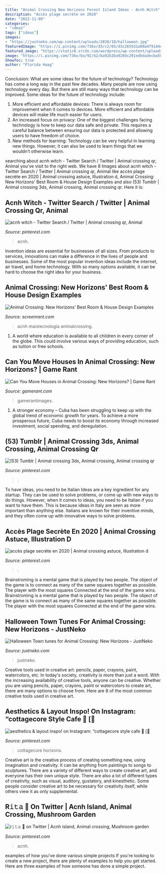 ```yaml
---
title: "Animal Crossing New Horizons Forest Island Ideas - Acnh Witch"
description: "Accès plage secrète en 2020"
date: "2022-11-09"
categories:
- "ideas"
tags: ["ideas"]
images:
- "https://justneko.com/wp-content/uploads/2020/10/halloween.jpg"
featuredImage: "https://i.pinimg.com/736x/d3/c2/65/d3c2655d1a08a4f9144ecd3f48e87a2e.jpg"
featured_image: "https://static0.srcdn.com/wordpress/wp-content/uploads/2020/04/Animal-Crossing-New-Horizons-Best-Room-House-Design-Examples.jpg"
image: "https://i.pinimg.com/736x/ba/92/b2/ba92b2ba928dc291edbdadecba5074f1.jpg"
ShowToc: true
author: "Florida Haag"
---
```



Conclusion: What are some ideas for the future of technology?
Technology has come a long way in the past few decades. Many people are now using technology every day. But there are still many ways that technology can be improved. Some ideas for the future of technology include: 
1) More efficient and affordable devices: There is always room for improvement when it comes to devices. More efficient and affordable devices will make life much easier for users. 
2) An increased focus on privacy: One of the biggest challenges facing technology is how to keep our data safe and private. This requires a careful balance between ensuring our data is protected and allowing users to have freedom of choice. 
3) New methods for learning: Technology can be very helpful in learning new things. However, it can also be used to learn things that we wouldn’t otherwise learn.

	

		
searching about acnh witch - Twitter Search / Twitter | Animal crossing qr, Animal you've visit to the right web. We have 8 Images about acnh witch - Twitter Search / Twitter | Animal crossing qr, Animal like accès plage secrète en 2020 | Animal crossing astuce, Illustration d, Animal Crossing: New Horizons&#039; Best Room &amp; House Design Examples and also (53) Tumblr | Animal crossing 3ds, Animal crossing, Animal crossing qr. Here it is:
		
    
## Acnh Witch - Twitter Search / Twitter | Animal Crossing Qr, Animal

<img loading=lazy src="https://i.pinimg.com/736x/b8/0f/37/b80f37e44c45e768cf057a75454bdd2e.jpg" onerror="this.onerror=null;this.src='https://tse1.mm.bing.net/th?id=OIP.Irl_zUXeHXg1Fgxra5CXrAHaEK&amp;pid=15.1';" alt="acnh witch - Twitter Search / Twitter | Animal crossing qr, Animal">

_Source: pinterest.com_

>acnh. 

	

Invention ideas are essential for businesses of all sizes. From products to services, innovations can make a difference in the lives of people and businesses. Some of the most popular invention ideas include the internet, air travel, and home technology. With so many options available, it can be hard to choose the right idea for your business.

    
## Animal Crossing: New Horizons&#039; Best Room &amp; House Design Examples

<img loading=lazy src="https://static0.srcdn.com/wordpress/wp-content/uploads/2020/04/Animal-Crossing-New-Horizons-Best-Room-House-Design-Examples.jpg" onerror="this.onerror=null;this.src='https://tse1.mm.bing.net/th?id=OIP.ueXb1HHBMSzwIPViqeuSOwHaDt&amp;pid=15.1';" alt="Animal Crossing: New Horizons&#039; Best Room &amp; House Design Examples">

_Source: screenrant.com_

>acnh maistecnologia animalcrossing. 

	

1. A world where education is available to all children in every corner of the globe. This could involve various ways of providing education, such as tuition or free schools. 

    
## Can You Move Houses In Animal Crossing: New Horizons? | Game Rant

<img loading=lazy src="https://static2.gamerantimages.com/wordpress/wp-content/uploads/2020/03/animal-crossing-new-horizons-house.jpg" onerror="this.onerror=null;this.src='https://tse2.mm.bing.net/th?id=OIP.XSPcBKXyz32LE8PXF7PFiwHaDt&amp;pid=15.1';" alt="Can You Move Houses in Animal Crossing: New Horizons? | Game Rant">

_Source: gamerant.com_

>gamerantimages. 

	

1. A stronger economy – Cuba has been struggling to keep up with the global trend of economic growth for years. To achieve a more prosperous future, Cuba needs to boost its economy through increased investment, social spending, and deregulation.

    
## (53) Tumblr | Animal Crossing 3ds, Animal Crossing, Animal Crossing Qr

<img loading=lazy src="https://i.pinimg.com/736x/61/29/e1/6129e18235f7b5ed4b47884c53a059cc.jpg" onerror="this.onerror=null;this.src='https://tse4.mm.bing.net/th?id=OIP.kWccP_w0cPH_P8OlSwLU2wHaEK&amp;pid=15.1';" alt="(53) Tumblr | Animal crossing 3ds, Animal crossing, Animal crossing qr">

_Source: pinterest.com_

>. 

	

To have ideas, you need to be Italian
Ideas are a key ingredient for any startup. They can be used to solve problems, or come up with new ways to do things. However, when it comes to ideas, you need to be Italian if you want to have them. This is because ideas in Italy are seen as more important than anything else. Italians are known for their inventive minds, and they often come up with innovative ways to solve problems.

    
## Accès Plage Secrète En 2020 | Animal Crossing Astuce, Illustration D

<img loading=lazy src="https://i.pinimg.com/736x/ba/92/b2/ba92b2ba928dc291edbdadecba5074f1.jpg" onerror="this.onerror=null;this.src='https://tse1.mm.bing.net/th?id=OIP.MNkuU6F-J76i0V83YdbpeQHaEJ&amp;pid=15.1';" alt="accès plage secrète en 2020 | Animal crossing astuce, Illustration d">

_Source: pinterest.com_

>. 

	

Brainstroming is a mental game that is played by two people. The object of the game is to connect as many of the same squares together as possible. The player with the most squares Connected at the end of the game wins. Brainstroming is a mental game that is played by two people. The object of the game is to connect as many of the same squares together as possible. The player with the most squares Connected at the end of the game wins.

    
## Halloween Town Tunes For Animal Crossing: New Horizons - JustNeko

<img loading=lazy src="https://justneko.com/wp-content/uploads/2020/10/halloween.jpg" onerror="this.onerror=null;this.src='https://tse2.mm.bing.net/th?id=OIP.b3oVemjpqSR9Kg1RQPU86wHaD5&amp;pid=15.1';" alt="Halloween Town tunes for Animal Crossing: New Horizons - JustNeko">

_Source: justneko.com_

>justneko. 

	

Creative tools used in creative art: pencils, paper, crayons, paint, watercolors, etc.
In today's society, creativity is more than just a word. With the increasing availability of creative tools, anyone can be creative. Whether you are using pencils, paper, crayons, paint or watercolors to create art, there are many options to choose from. Here are 8 of the most common creative tools used in creative art.

    
## Aesthetics &amp; Layout Inspo! On Instagram: “cottagecore Style Cafe 🍂 [🌻

<img loading=lazy src="https://i.pinimg.com/736x/85/ac/ff/85acff40ee4791451c7d0ac2802e6ec8.jpg" onerror="this.onerror=null;this.src='https://tse2.mm.bing.net/th?id=OIP.uo9TqVkKO8o-guA-wUCjHQHaEE&amp;pid=15.1';" alt="aesthetics &amp; layout inspo! on Instagram: “cottagecore style cafe 🍂 [🌻">

_Source: pinterest.com_

>cottagecore horizons. 

	

Creative art is the creative process of creating something new, using imagination and creativity. It can be anything from paintings to songs to sculptures. There are a variety of different ways to create creative art, and everyone has their own unique style. There are also a lot of different types of creativity, such as visual, auditory, gustatory, and kinesthetic. Some people consider creative art to be necessary for creativity itself, while others view it as only supplemental.

    
## R𝚒𝚝𝚊 🌼 On Twitter | Acnh Island, Animal Crossing, Mushroom Garden

<img loading=lazy src="https://i.pinimg.com/736x/d3/c2/65/d3c2655d1a08a4f9144ecd3f48e87a2e.jpg" onerror="this.onerror=null;this.src='https://tse1.mm.bing.net/th?id=OIP.Zk8LCCsLozb22xhxRvGYxwHaEK&amp;pid=15.1';" alt="r𝚒𝚝𝚊 🌼 on Twitter | Acnh island, Animal crossing, Mushroom garden">

_Source: pinterest.com_

>acnh. 

	

examples of how you've done various simple projects
If you're looking to create a new project, there are plenty of examples to help you get started. Here are three examples of how someone has done a simple project.

